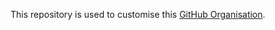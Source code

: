 This repository is used to customise this [GitHub Organisation](https://docs.github.com/en/organizations/collaborating-with-groups-in-organizations/about-organizations).
